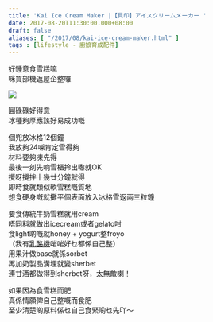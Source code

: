 ```yaml
---
title: 'Kai Ice Cream Maker |【貝印】アイスクリームメーカー '
date: 2017-08-20T11:30:00.000+08:00
draft: false
aliases: [ "/2017/08/kai-ice-cream-maker.html" ]
tags : [lifestyle - 廚娘育成配件]
---
```


好鍾意食雪糕嘛  
咪買部機返屋企整囉  

![](/images/kaiicecreammaker.jpg)

圓碌碌好得意  
冰種夠厚應該好易成功嘅  
  
個兜放冰格12個鐘  
我放夠24㗎肯定雪得夠  
材料要夠凍先得  
最後一刻先响雪櫃拎出嚟就OK  
攪呀攪拌十幾廿分鐘就得  
即時食就類似軟雪糕嘅質地  
想食硬身嘅就攤平個表面放入冰格雪返兩三粒鐘  
  
要食傳統牛奶雪糕就用cream  
唔同料就做出icecream或者gelato咁  
食light啲嘅就honey + yogurt整froyo  
（我有[乳酪機](https://hidie.net/yogurtmachine/)啱啱好乜都係自己整）  
用果汁做base就係sorbet  
再加奶製品溝埋就變sherbet  
連甘酒都做得到sherbet呀，太無敵喇！  
  
如果因為食雪糕而肥  
真係情願俾自己整嘅而食肥  
至少清楚啲原料係乜自己食緊啲乜先吖～
